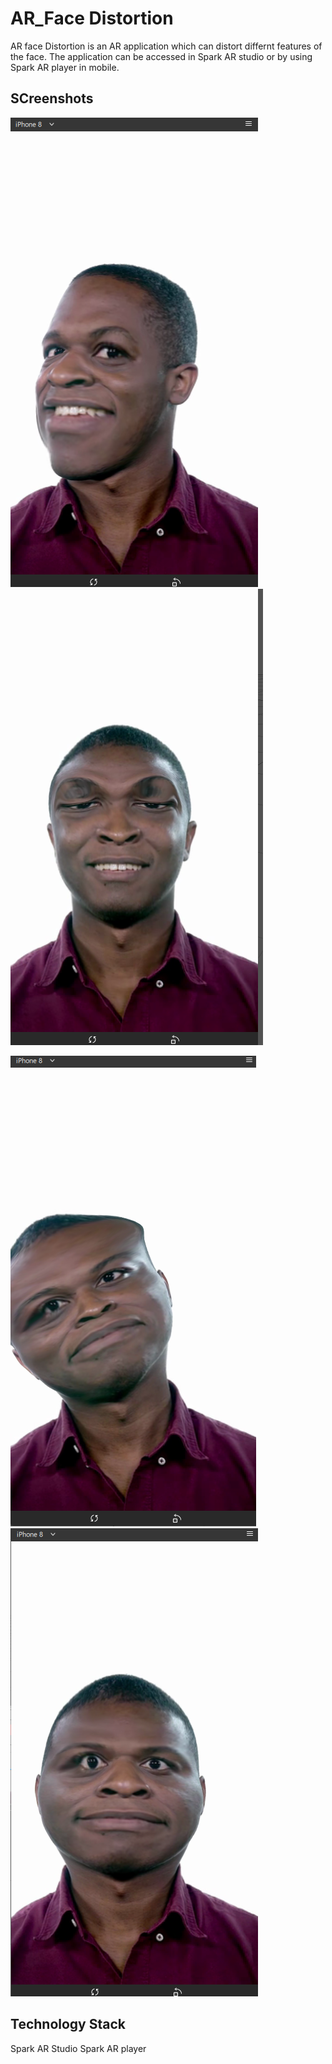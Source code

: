 # AR_Face Distortion

AR face Distortion is an AR application which can distort differnt features of the face. The application can be accessed in Spark AR studio or by using Spark AR player in mobile.

## SCreenshots

![face](https://github.com/gautamgupta1811/AR_Facedistortion/blob/master/face.png)  ![eyes](https://github.com/gautamgupta1811/AR_Facedistortion/blob/master/eyes.png)

![triangle](https://github.com/gautamgupta1811/AR_Facedistortion/blob/master/gace_triangle.png)  ![round](https://github.com/gautamgupta1811/AR_Facedistortion/blob/master/round_face.png)

## Technology Stack

Spark AR Studio
Spark AR player
